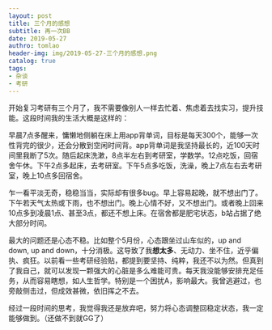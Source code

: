 ```yaml
---
layout: post
title: 三个月的感想
subtitle: 再一次BB
date: 2019-05-27
authro: tomlao
header-img: img/2019-05-27-三个月的感想.png
catalog: true
tags:
- 杂谈
- 考研
---
```


开始复习考研有三个月了，我不需要像别人一样去忙着、焦虑着去找实习，提升技能。这段时间我的生活大概是这样的：

早晨7点多醒来，慵懒地侧躺在床上用app背单词，目标是每天300个，能够一次性背完的很少，还会分散到空闲时间背。app背单词是我坚持最长的，近100天时间里我断了5次。随后起床洗漱，8点半左右到考研室，学数学。12点吃饭，回宿舍午休。下午2点多起床，去考研室。下午5点多吃饭，洗澡，晚上7点左右去考研室，晚上10点多回宿舍。

乍一看平淡无奇，稳稳当当，实际却有很多bug。早上容易起晚，就不想出门了。下午若天气太热或下雨，也不想出门。晚上心情不好，又不想出门。或者晚上回来10点多到凌晨1点、甚至3点，都还不想上床。在宿舍都是肥宅状态，b站占据了绝大部分时间。

最大的问题还是心态不稳。比如整个5月份，心态跟坐过山车似的，up and down, up and down，十分消极。这导致了我**想太多**、无动力、坐不住，近乎偏执、疯狂。以前看一些考研经验贴，都提到要坚持、纯粹，我还不以为然。但真到了我自己，就可以发现一颗强大的心脏是多么难能可贵。每天我没能够安排充足任务，从而容易瞎想，如人生哲学。特别是一个困扰A，影响最大。我曾逃避过，也旁敲侧击过，但成效甚微，依旧挥之不去。

经过一段时间的思考，我觉得我还是放弃吧，努力将心态调整回稳定状态，我一定能够做到。（还做不到就GG了）